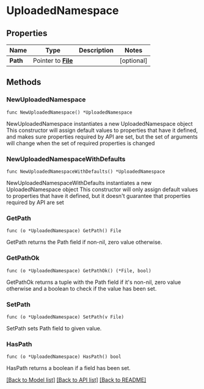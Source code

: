 # UploadedNamespace

## Properties

Name | Type | Description | Notes
------------ | ------------- | ------------- | -------------
**Path** | Pointer to [**File**](File.md) |  | [optional] 

## Methods

### NewUploadedNamespace

`func NewUploadedNamespace() *UploadedNamespace`

NewUploadedNamespace instantiates a new UploadedNamespace object
This constructor will assign default values to properties that have it defined,
and makes sure properties required by API are set, but the set of arguments
will change when the set of required properties is changed

### NewUploadedNamespaceWithDefaults

`func NewUploadedNamespaceWithDefaults() *UploadedNamespace`

NewUploadedNamespaceWithDefaults instantiates a new UploadedNamespace object
This constructor will only assign default values to properties that have it defined,
but it doesn't guarantee that properties required by API are set

### GetPath

`func (o *UploadedNamespace) GetPath() File`

GetPath returns the Path field if non-nil, zero value otherwise.

### GetPathOk

`func (o *UploadedNamespace) GetPathOk() (*File, bool)`

GetPathOk returns a tuple with the Path field if it's non-nil, zero value otherwise
and a boolean to check if the value has been set.

### SetPath

`func (o *UploadedNamespace) SetPath(v File)`

SetPath sets Path field to given value.

### HasPath

`func (o *UploadedNamespace) HasPath() bool`

HasPath returns a boolean if a field has been set.


[[Back to Model list]](../README.md#documentation-for-models) [[Back to API list]](../README.md#documentation-for-api-endpoints) [[Back to README]](../README.md)


